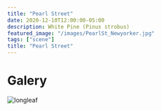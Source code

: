 ```yaml
---
title: "Pearl Street"
date: 2020-12-10T12:00:00-05:00
description: White Pine (Pinus strobus)
featured_image: "/images/PearlSt_Newyorker.jpg"
tags: ["scene"]
title: "Pearl Street"
---
```


# Galery
![longleaf](/images/PearlSt_Newyorker.jpg)